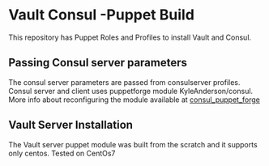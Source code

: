 # Vault Consul -Puppet Build 

This repository has Puppet Roles and Profiles to install Vault and Consul.

## Passing Consul server parameters
The consul server parameters are passed from consulserver profiles. Consul server and client uses puppetforge module KyleAnderson/consul.
More info about reconfiguring the module available at [consul_puppet_forge](https://forge.puppet.com/KyleAnderson/consul/readme)

## Vault Server Installation
The Vault server puppet module was built from the scratch and it supports only centos. Tested on CentOs7



